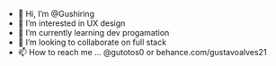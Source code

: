 - 👋 Hi, I’m @Gushiring
- 👀 I’m interested in UX design
- 🌱 I’m currently learning dev progamation
- 💞️ I’m looking to collaborate on full stack 
- 📫 How to reach me ... @gutotos0 or behance.com/gustavoalves21

<!---
Gushiring/Gushiring is a ✨ special ✨ repository because its `README.md` (this file) appears on your GitHub profile.
You can click the Preview link to take a look at your changes.
--->

